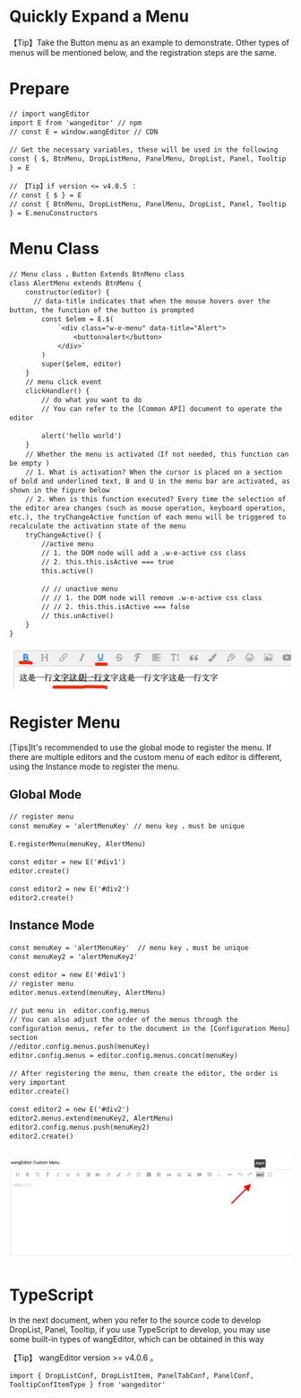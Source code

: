 # Quickly Expand a Menu

【Tip】Take the Button menu as an example to demonstrate. Other types of menus will be mentioned below, and the registration steps are the same.

# Prepare

```
// import wangEditor
import E from 'wangeditor' // npm 
// const E = window.wangEditor // CDN

// Get the necessary variables, these will be used in the following
const { $, BtnMenu, DropListMenu, PanelMenu, DropList, Panel, Tooltip } = E

// 【Tip】if version <= v4.0.5 ：
// const { $ } = E
// const { BtnMenu, DropListMenu, PanelMenu, DropList, Panel, Tooltip } = E.menuConstructors
```

# Menu Class

```
// Menu class ，Button Extends BtnMenu class
class AlertMenu extends BtnMenu {
    constructor(editor) {
      // data-title indicates that when the mouse hovers over the button, the function of the button is prompted
        const $elem = E.$(
            `<div class="w-e-menu" data-title="Alert">
                <button>alert</button>
            </div>`
        )
        super($elem, editor)
    }
    // menu click event
    clickHandler() {
        // do what you want to do 
        // You can refer to the [Common API] document to operate the editor

        alert('hello world')
    }
    // Whether the menu is activated（If not needed, this function can be empty )
    // 1. What is activation? When the cursor is placed on a section of bold and underlined text, B and U in the menu bar are activated, as shown in the figure below
    // 2. When is this function executed? Every time the selection of the editor area changes (such as mouse operation, keyboard operation, etc.), the tryChangeActive function of each menu will be triggered to recalculate the activation state of the menu
    tryChangeActive() {
        //active menu
        // 1. the DOM node will add a .w-e-active css class
        // 2. this.this.isActive === true
        this.active()

        // // unactive menu 
        // // 1. the DOM node will remove .w-e-active css class
        // // 2. this.this.isActive === false
        // this.unActive()
    }
}
```

![menu-active.png](../../images/menu-active.png)

# Register Menu

[Tips]It's recommended to use the global mode to register the menu. If there are multiple editors and the custom menu of each editor is different, using the Instance mode to register the menu.

## Global Mode

```
// register menu 
const menuKey = 'alertMenuKey' // menu key ，must be unique

E.registerMenu(menuKey, AlertMenu)

const editor = new E('#div1')
editor.create()
    
const editor2 = new E('#div2')
editor2.create()
```

## Instance Mode

```
const menuKey = 'alertMenuKey'  // menu key ，must be unique
const menuKey2 = 'alertMenuKey2'

const editor = new E('#div1')
// register menu 
editor.menus.extend(menuKey, AlertMenu)

// put menu in  editor.config.menus 
// You can also adjust the order of the menus through the configuration menus, refer to the document in the [Configuration Menu] section
//editor.config.menus.push(menuKey)
editor.config.menus = editor.config.menus.concat(menuKey)

// After registering the menu, then create the editor, the order is very important
editor.create()

const editor2 = new E('#div2')
editor2.menus.extend(menuKey2, AlertMenu)
editor2.config.menus.push(menuKey2)
editor2.create()


```
![custom-button-menu.png](../../images/custom-button-menu.png)

# TypeScript 

In the next document, when you refer to the source code to develop  DropList, Panel, Tooltip, if you use TypeScript to develop, you may use some built-in types of wangEditor, which can be obtained in this way

【Tip】 wangEditor version >= v4.0.6 。

```
import { DropListConf, DropListItem, PanelTabConf, PanelConf, TooltipConfItemType } from 'wangeditor'
```